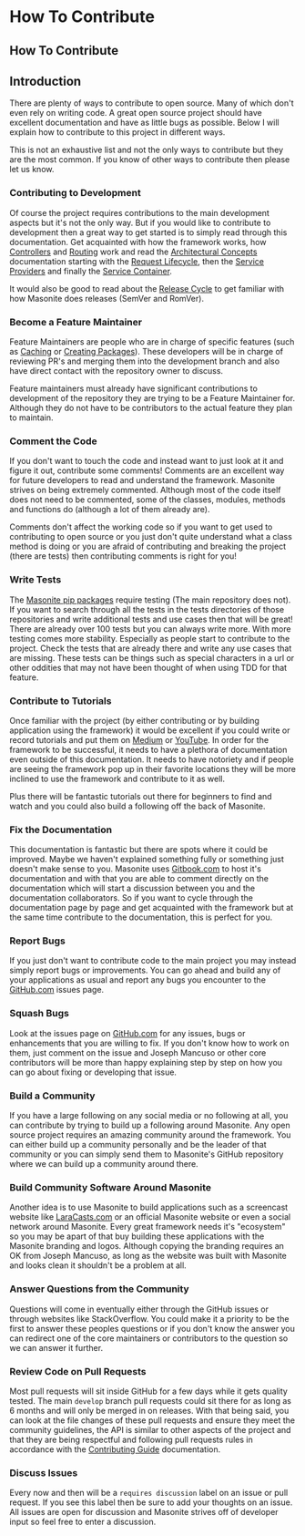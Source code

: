 # How To Contribute

## How To Contribute

## Introduction

There are plenty of ways to contribute to open source. Many of which don't even rely on writing code. A great open source project should have excellent documentation and have as little bugs as possible. Below I will explain how to contribute to this project in different ways.

This is not an exhaustive list and not the only ways to contribute but they are the most common. If you know of other ways to contribute then please let us know.

### Contributing to Development

Of course the project requires contributions to the main development aspects but it's not the only way. But if you would like to contribute to development then a great way to get started is to simply read through this documentation. Get acquainted with how the framework works, how [Controllers](../the-basics/controllers.md) and [Routing](../the-basics/routing.md) work and read the [Architectural Concepts](../architectural-concepts/request-lifecycle.md) documentation starting with the [Request Lifecycle](../architectural-concepts/request-lifecycle.md), then the [Service Providers](../architectural-concepts/service-providers.md) and finally the [Service Container](../architectural-concepts/service-container.md).

It would also be good to read about the [Release Cycle](release-cycle.md) to get familiar with how Masonite does releases \(SemVer and RomVer\).

### Become a Feature Maintainer

Feature Maintainers are people who are in charge of specific features \(such as [Caching](../useful-features/caching.md) or [Creating Packages](../advanced/creating-packages.md)\). These developers will be in charge of reviewing PR's and merging them into the development branch and also have direct contact with the repository owner to discuss.

Feature maintainers must already have significant contributions to development of the repository they are trying to be a Feature Maintainer for. Although they do not have to be contributors to the actual feature they plan to maintain.

### Comment the Code

If you don't want to touch the code and instead want to just look at it and figure it out, contribute some comments! Comments are an excellent way for future developers to read and understand the framework. Masonite strives on being extremely commented. Although most of the code itself does not need to be commented, some of the classes, modules, methods and functions do \(although a lot of them already are\).

Comments don't affect the working code so if you want to get used to contributing to open source or you just don't quite understand what a class method is doing or you are afraid of contributing and breaking the project \(there are tests\) then contributing comments is right for you!

### Write Tests

The [Masonite pip packages](https://pypi.org/search/?q=masonite) require testing \(The main repository does not\). If you want to search through all the tests in the tests directories of those repositories and write additional tests and use cases then that will be great! There are already over 100 tests but you can always write more. With more testing comes more stability. Especially as people start to contribute to the project. Check the tests that are already there and write any use cases that are missing. These tests can be things such as special characters in a url or other oddities that may not have been thought of when using TDD for that feature.

### Contribute to Tutorials

Once familiar with the project \(by either contributing or by building application using the framework\) it would be excellent if you could write or record tutorials and put them on [Medium](http://medium.com) or [YouTube](http://youtube.com). In order for the framework to be successful, it needs to have a plethora of documentation even outside of this documentation. It needs to have notoriety and if people are seeing the framework pop up in their favorite locations they will be more inclined to use the framework and contribute to it as well.

Plus there will be fantastic tutorials out there for beginners to find and watch and you could also build a following off the back of Masonite.

### Fix the Documentation

This documentation is fantastic but there are spots where it could be improved. Maybe we haven't explained something fully or something just doesn't make sense to you. Masonite uses [Gitbook.com](http://gitbook.com) to host it's documentation and with that you are able to comment directly on the documentation which will start a discussion between you and the documentation collaborators. So if you want to cycle through the documentation page by page and get acquainted with the framework but at the same time contribute to the documentation, this is perfect for you.

### Report Bugs

If you just don't want to contribute code to the main project you may instead simply report bugs or improvements. You can go ahead and build any of your applications as usual and report any bugs you encounter to the [GitHub.com](https://github.com/MasoniteFramework/masonite/issues) issues page.

### Squash Bugs

Look at the issues page on [GitHub.com](https://github.com/MasoniteFramework/masonite/issues) for any issues, bugs or enhancements that you are willing to fix. If you don't know how to work on them, just comment on the issue and Joseph Mancuso or other core contributors will be more than happy explaining step by step on how you can go about fixing or developing that issue.

### Build a Community

If you have a large following on any social media or no following at all, you can contribute by trying to build up a following around Masonite. Any open source project requires an amazing community around the framework. You can either build up a community personally and be the leader of that community or you can simply send them to Masonite's GitHub repository where we can build up a community around there.

### Build Community Software Around Masonite

Another idea is to use Masonite to build applications such as a screencast website like [LaraCasts.com](https://laracasts.com) or an official Masonite website or even a social network around Masonite. Every great framework needs it's "ecosystem" so you may be apart of that buy building these applications with the Masonite branding and logos. Although copying the branding requires an OK from Joseph Mancuso, as long as the website was built with Masonite and looks clean it shouldn't be a problem at all.

### Answer Questions from the Community

Questions will come in eventually either through the GitHub issues or through websites like StackOverflow. You could make it a priority to be the first to answer these peoples questions or if you don't know the answer you can redirect one of the core maintainers or contributors to the question so we can answer it further.

### Review Code on Pull Requests

Most pull requests will sit inside GitHub for a few days while it gets quality tested. The main `develop` branch pull requests could sit there for as long as 6 months and will only be merged in on releases. With that being said, you can look at the file changes of these pull requests and ensure they meet the community guidelines, the API is similar to other aspects of the project and that they are being respectful and following pull requests rules in accordance with the [Contributing Guide](contributing-guide.md) documentation.

### Discuss Issues

Every now and then will be a `requires discussion` label on an issue or pull request. If you see this label then be sure to add your thoughts on an issue. All issues are open for discussion and Masonite strives off of developer input so feel free to enter a discussion.

